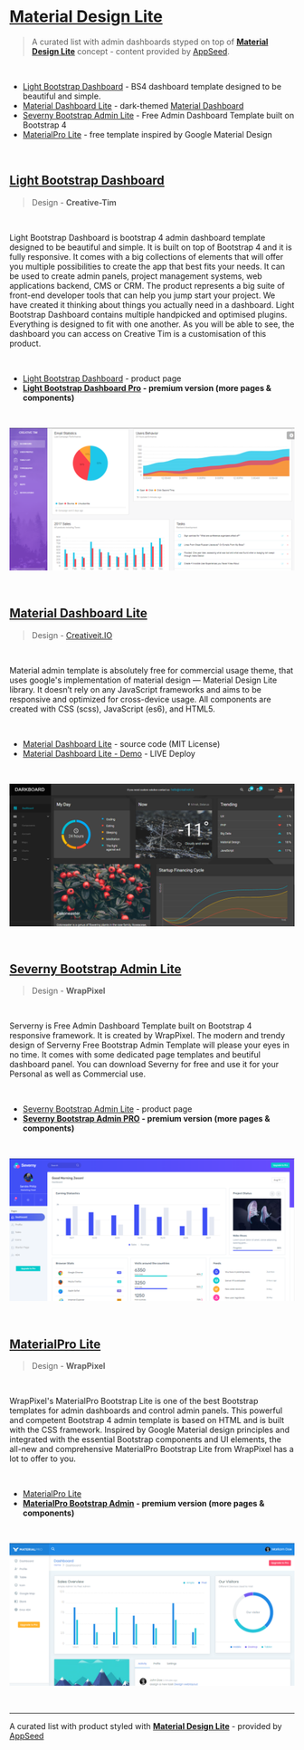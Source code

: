 # [Material Design Lite](https://appseed.us/ui-kit/material-design-lite)

> A curated list with admin dashboards styped on top of **[Material Design Lite](https://appseed.us/ui-kit/material-design-lite)** concept - content provided by [AppSeed](https://appseed.us/).

<br />

- [Light Bootstrap Dashboard](https://www.creative-tim.com/product/light-bootstrap-dashboard?AFFILIATE=128200) - BS4 dashboard template designed to be beautiful and simple.
- [Material Dashboard Lite](http://material-dashboard-lite.creativeit.io/) - dark-themed [Material Dashboard](https://appseed.us/material-dashboard)
- [Severny Bootstrap Admin Lite](https://www.wrappixel.com/templates/severny-admin-template/?ref=157) - Free Admin Dashboard Template built on Bootstrap 4
- [MaterialPro Lite](https://www.wrappixel.com/templates/materialpro-lite/?ref=157) - free template inspired by Google Material Design

<br />

## [Light Bootstrap Dashboard](https://www.creative-tim.com/product/light-bootstrap-dashboard?AFFILIATE=128200)

> Design - **Creative-Tim**

<br />

Light Bootstrap Dashboard is bootstrap 4 admin dashboard template designed to be beautiful and simple. It is built on top of Bootstrap 4 and it is fully responsive. It comes with a big collections of elements that will offer you multiple possibilities to create the app that best fits your needs. It can be used to create admin panels, project management systems, web applications backend, CMS or CRM.
The product represents a big suite of front-end developer tools that can help you jump start your project. We have created it thinking about things you actually need in a dashboard. Light Bootstrap Dashboard contains multiple handpicked and optimised plugins. Everything is designed to fit with one another. As you will be able to see, the dashboard you can access on Creative Tim is a customisation of this product.

<br />

-  [Light Bootstrap Dashboard](https://www.creative-tim.com/product/light-bootstrap-dashboard?AFFILIATE=128200) - product page
-  **[Light Bootstrap Dashboard Pro](https://www.creative-tim.com/product/light-bootstrap-dashboard-pro?AFFILIATE=128200) - premium version (more pages & components)**

<br />

![Light Bootstrap Dashboard - free dashboard with Material Design Lite.](https://raw.githubusercontent.com/admin-dashboards/material-design-lite/main/media/light-bootstrap-dashboard-screen.png)

<br />

## [Material Dashboard Lite](http://material-dashboard-lite.creativeit.io/)

> Design - [Creativeit.IO](https://creativeit.io)

<br />

Material admin template is absolutely free for commercial usage theme, that uses google's implementation of material design — Material Design Lite library. It doesn’t rely on any JavaScript frameworks and aims to be responsive and optimized for cross-device usage. All components are created with CSS (scss), JavaScript (es6), and HTML5.

<br />

- [Material Dashboard Lite](https://github.com/CreativeIT/material-dashboard-lite) - source code (MIT License)
- [Material Dashboard Lite - Demo](http://material-dashboard-lite.creativeit.io/) - LIVE Deploy

<br />

![Material Dashboard Lite](https://raw.githubusercontent.com/admin-dashboards/material-design-lite/main/media/material-dashboard-lite-screen.png)

<br />

## [Severny Bootstrap Admin Lite](https://www.wrappixel.com/templates/severny-admin-template/?ref=157)

> Design - **WrapPixel**

<br />

Serverny is Free Admin Dashboard Template built on Bootstrap 4 responsive framework. It is created by WrapPixel. The modern and trendy design of Serverny Free Bootstrap Admin Template will please your eyes in no time. It comes with some dedicated page templates and beutiful dashboard panel. You can download Severny for free and use it for your Personal as well as Commercial use.

<br />

- [Severny Bootstrap Admin Lite](https://www.wrappixel.com/templates/severny-admin-template/?ref=157) - product page
- **[Severny Bootstrap Admin PRO](https://www.wrappixel.com/templates/severny-admin-template/?ref=157) - premium version (more pages & components)**

<br />

![Severny Bootstrap Admin Lite - free dashboard with Material Design Lite.](https://raw.githubusercontent.com/admin-dashboards/material-design-lite/main/media/material-lite-severny-screen.png)

<br />

## [MaterialPro Lite](https://www.wrappixel.com/templates/materialpro-lite/?ref=157)

> Design - **WrapPixel**

<br />

WrapPixel's MaterialPro Bootstrap Lite is one of the best Bootstrap templates for admin dashboards and control admin panels. This powerful and competent Bootstrap 4 admin template is based on HTML and is built with the CSS framework. Inspired by Google Material design principles and integrated with the essential Bootstrap components and UI elements, the all-new and comprehensive MaterialPro Bootstrap Lite from WrapPixel has a lot to offer to you.

<br />

- [MaterialPro Lite](https://www.wrappixel.com/templates/materialpro-lite/?ref=157)
- **[MaterialPro Bootstrap Admin](https://www.wrappixel.com/templates/materialpro/?ref=157) - premium version (more pages & components)**

<br />

![MaterialPro Lite - free dashboard with Material Design Lite.](https://raw.githubusercontent.com/admin-dashboards/material-design-lite/main/media/materialpro-lite-screen.png)

<br />

---
A curated list with product styled with **[Material Design Lite](https://appseed.us/ui-kit/material-design-lite)** - provided by [AppSeed](https://appseed.us) 

